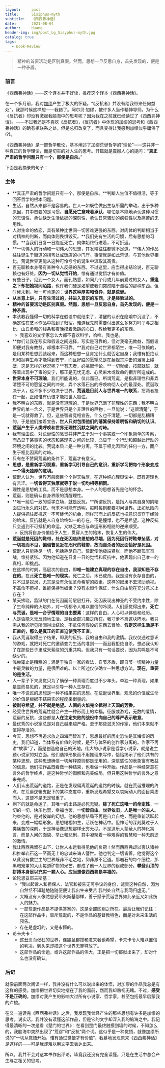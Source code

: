 ```yaml
---
layout:     post
title:      Sisiphus-myth
subtitle:   《西西弗神话》
date:       2021-08-04
author:     Huang
header-img: img/post_bg_Sisyphus-myth.jpg
catalog: true
tags:
   - Book-Review
---
```


> 精神的首要活动是区别真假。然而，思想一旦反思自身，首先发现的，便是一种矛盾。

### 前言

[《西西弗神话》](https://book.douban.com/subject/35271657/)——这个译本并不好读，推荐这个译本[《西西弗神话》](https://book.douban.com/subject/35271657/)。

在一个多月前，我对[加缪](https://huang-feiyu.github.io/2021/05/21/Camus/)产生了极大的怀疑。“《反抗者》并没有给我带来任何益处”，我那时候这样想——我错了。阿尔贝·加缪，被许多人当作精神导师。为什么《反抗者》却没有激起我脑海中的思考呢？因为我在之前就已经读过了《西西弗神话》。——不过我还是不喜欢《反抗者》，《反抗者》中体现的加缪的思考和《西西弗神话》的确有相联系之处，但是总归改变了，而且变得让我感到加缪似乎庸俗了(?)。

《西西弗神话》是一部哲学散论，基本阐述了加缪荒诞哲学的“理论”——这并非一种真正的哲学理论，而是切实的对人生的思考。开篇就是震撼人心的提问：“**真正严肃的哲学问题只有一个，那便是自杀。**”

下面是我摘录的句子：

### 主体

* **真正严肃的哲学问题只有一个，那便是自杀。**判断人生值不值得活，等于回答哲学的根本问题。
* 生活，自然从来都不是容易的。世人一如既往做出生存所需的举动，出于多种原因，其中首要的是习惯。**自愿死亡意味着承认**，哪怕是本能地承认这种习惯的无谓性，承认缺乏生活依据的深刻性，承认日常骚动的疯狂性以及痛苦的无用性。
* 人对生命的依恋，具有某种比世间一切苦难更强的东西。对肉体的判断相当于对精神的判断，而肉体则畏惧毁灭。**我们先有生活的习惯，后有思想的习惯。**当我们日复一日跑近死亡，肉体始终行进着，不可折返。
* **一切伟大的行动和一切伟大的思想，其发端往往都微不足道。**伟大的作品往往诞生于街道的拐弯处或饭店的小门厅。事情就是如此荒诞。与其他世界相比，荒诞世界更能从这种可怜兮兮的诞生中汲取其高贵。
* 百无聊赖本身带有某种令人反感的东西。不过这里，应当得出结论说，百无聊赖也有好处。**因为一切从觉悟开始**，惟有通过觉悟才有价值。
* 有些日子，见到一个女人，面孔熟悉，如同几个月或几年前爱过的女人，**重逢之下却把她视同陌路**，也许我们硬是渴望使我们突然陷于孤独的那种东西。但时候未到。唯一可肯定的：**世界这种厚实和奇异，就是荒诞。**
* **从本意上讲，只有生活过的，并进入意识的东西，才是经验过的。**
* **精神的首要活动是区别真假。然而，思想一旦反思自身，首先发现的，便是一种矛盾。**
* 本该教我懂得一切的科学在假设中就结束了，清醒的认识在隐喻中沉没了，不确定性在艺术作品中找到了归宿。难道我先前需要付出这么多努力吗？与之相比，山丘柔和的线条和夜晚摸着激跳的心口，教给我更多的东西。
  * 我喜欢的文学家怎么大都不喜欢科学，哈哈。我也是。
* **你们让我在写实和假设之间选择，写实是可靠的，但对我毫无教益，而假设即便对我有教益，却根本不可靠。**我对自己对世界都陌生，唯一可依赖的，是用某种思想武装起来，而这种思想一旦肯定什么就否定自身；我惟有拒绝认知和摒弃生命才能得到安宁，而且好胜的愿望总是在藐视其冲击的藩篱上碰壁，这是怎样的状况呢？**有志者，必挑起悖论。**一切就绪，按部就班，就等着出现中了毒的安宁，那正是无忧无虑、心灵麻木或致命的摒弃所造成的。
* **世界本身不可理喻**，我们所能说的，仅此而已。所谓荒诞，是指非理性和非弄清楚不可的愿望之间的冲突，弄个水落石出的呼唤响彻人心的最深处。荒诞取决于人，也不多不少取决于世界。**荒诞是目前人与世界唯一的联系**，把两者拴在一起，正如惟有仇恨才能把世人锁住。
* 我不明白的东西，就是没有道理的，于是世界充满了非理性的东西；我不明白世界的单一含义，于是世界只是个非理性的巨物；一旦能说：“这很清楚”，于是一切就得救了。但，这些智者竞相宣告，什么也不清楚，一切都是乱糟糟的，于是他们接着宣告，**世人只对包围他们的藩篱保持着明智和确切的认识**。
* **荒诞产生于人类呼唤和世界无理性沉默之间的对峙。**
* 我有理由说，对荒诞性的感觉并非产生于对一个事实或一个印象简单的考察，而凸显于某事实的状态和某现实之间的比较，凸显于一个行动和超越此行动的环境之间的比较。荒诞本质上是一种分离，不属于相比因素的任何一方，而产生于相比因素的对峙。
* 只有在不赞同荒诞的条件下，荒诞才有意义。
* **思想，是重新学习观察、重新学习引导自己的意识，重新学习把每个形象变成一个得天独厚的意境。**
* 荒诞人认为，世界万般面目个个得天独厚，在这种纯心理舆论中，既有道理也有苦涩。**一切皆得天独厚就等于说一切均相等相同。**
* 理性是思想的工具，而不是思想本身。一个人的思想首先是他的怀念。
* 荒诞，则是确认自身界限的清醒理性。
* **唯一前后一致的哲学立场，就是反抗。**所谓反抗，是指人与其自身的阴暗面进行永久的对抗。苛求不可能有透明，每时每刻都要叩问世界。正如危险向人提供抓住反抗这一不可替代的机会，同样形而上的反抗也把意识贯穿于经验的始末。反抗就是人自身始终如一的存在，不是憧憬，也不是希望。这种反抗只会遇到不可抵抗的命运，又缺乏本应与命运形影相随的逆来顺受。
  * 反抗将自身价值给予人生，贯穿人生的始末，恢复人生的伟大。
* **荒诞就是死囚的鞋带，处在死囚临终思想的尽端，因为死囚行将眩晕坠落，对一切视而不见，偏偏瞥见近在咫尺的鞋带，故而自杀者的反面恰好是死囚。**
* 荒诞人只能耗尽一切，包括耗尽自己。荒诞使他极端紧张，而他不断孤军奋战，维持紧张。因为他知道在日复一日的觉悟和反抗中，他表现出自己唯一的真相，即挑战。
* 在这样的时刻，高层次的自由，即**唯一能建立真理的存在自由，我深知是不存在的**。在此**死亡是唯一的现实**。死亡之后，木已成舟。我是没有永存自由的，只不过是奴隶，尤其是没有永恒革命希望的奴隶，这样的奴隶不去求助藐视。不革命不藐视，谁能保持当奴隶？没有永恒作保证，什么自由能在充分意义上存在？
* 某天拂晓，监狱的门在死囚面前层层打开，死囚表现出神圣的不受约束性，除了生命纯粹的火焰外，对一切都令人难以置信的冷漠。人们感觉得出来，**死亡与荒诞，是唯一合乎情理的自由要素**：这样的自由，人心可以体验和经历。
* 人是否能义无反顾地生活，是我全部兴趣之所在。我寸步不离这块阵地。我只需从我的所见所闻得出结论，不拿任何假设的东西去冒险。**假定这样生活是不正直的，那么是真正的正直迫使我不正直。**
* 我从荒诞取得三个结果，即我的反抗、我的自由和我的激情。我仅仅通过意识的游戏，就把对死亡的邀请变为生活的准则——而且我拒绝自杀。想必我认知了在那些日子里成天萦绕的沉重共鸣。但我只有一句话要说，因为共鸣是不可缺少的。
* 浅尝辄止是糟糕的；满足于独自一家的看法，自节矛盾，即自节一切精神力量中最灵敏的力量，是很困难的。以上所述仅仅确立一种思想方法。**现在，重要的是生活。**
* 人一辈子下来发觉只为了确保一种真理而度过不少年头。单独一种真理，如果是显而易见的，就足以引导一种人生存在。
* 唯一不说谎的思想是一种不结果实的思想。在荒诞世界里，观念的价值或生命的价值是根据不结果实的程度来衡量的。
* **被剥夺希望，并不就是绝望。人间的火焰完全抵得上天国的芳香。**
* 经受住世界的荒诞性就会产生一种形而上的幸福。征服或游戏，无数的爱情，荒诞的反抗，这些都是**人在注定失败的战役中向自己的尊严表示敬意**。
* 最优秀的小说家总是对自己越来越严格。至于那些泯灭的作家，他们本来就不值得存活的。
* 今天，思想不再追求放之四海而皆准了，思想最好的历史恐怕是其悔恨的历史，我们知道，当体系有价值的时候，是不与体系的创作家分离的。作家不再讲“故事”了，而是创造他自己的天地。伟大的小说家是哲学小说家，就是说主题小说家的对立面。他们选择形象而不用推理来写作，恰恰揭示了他们共有的某种思想，这种思想确信一切解释原则都是无用的，深信感性的表象富有教益的信息。他们把作品既看做一种结束，也看做一种开始。作品是一种经常意在言外的哲学终点，是这种哲学的图解和完美结局，但只用这种哲学的言外之意来完成。
* 人们认出荒诞的道路，正是在发现偏离荒诞的道路的时候。就在荒诞推理的终点，在荒诞逻辑支配下的某种态度中，重新发现希望又以哀婉动人的面目乘虚而入，这便不是无足轻重了。
* 剩下的就是命运了，其唯一的出路是必死无疑。**除了死亡这唯一的命定性**，一切的一切，快乐也罢，幸福也罢，**一切皆自由**。**世界依旧，人是唯一的主人**。约束他的，是对彼岸的幻想。他的思想结局不再是自弃自绝，而是重新活跃起来，变成一幅幅形象。思想栩栩如生，活跃在神话中。但神话的深刻莫过于人类痛苦的深刻，于是神话像思想那样无穷无尽。不是逗乐人蒙蔽人的神化寓言，而是人间的面貌、举止和悲剧，其中凝聚着一种难得的智慧和一种无前途的激情。
* 我让西西弗留在山下，让世人永远看得见他的负荷！然而西西弗却以否认诸神和推举岩石这一至高无上的忠诚来诲人警世。他也判定一切皆善。他觉得这个从此没有救世主的世界既非不毛之地，抑非渺不足道。那岩石的每个细粒，那黑暗笼罩的大山每道矿物的光芒，都成了他一人世界的组成部分。**攀登山顶的拼搏本身足以充实一颗人心。应当想像西西弗是幸福的。**
* 论陀思妥耶夫斯基：
  * “我以起诉人和担保人、法官和被告无可争议的身份，谴责这种自然，因为自然恬不知耻地随随便便让我出生来受苦 我判处自然与我同归虚无。”
  * 大概没有人像陀思妥耶夫斯基那样，善于赋予荒诞世界如此亲近又如此伤人的魅力。
  * 一部荒诞作品是不提供答案的，这是全部区别之所在。最后让我们记住：在这部作品中，驳斥荒诞的，不是作品的基督教特色，而是对未来生活的预告。
  * 存在是虚幻的，又是永恒的。
* 论卡夫卡：
  * 这丑恶而张狂的世界，连鼹鼠都搅和进来奢谈希望，卡夫卡令人难以置信的判决，到头来却把这个世界无罪释放了。
  * 这部作品的命运，或许这部作品的伟大，正是把一切都献出来了，却对什么也没有确认。

### 后记

就像前面两次阅读一样，我并没有什么可以说出来的体悟，对加缪的作品我总是有这样的感受。加缪把世界切实地摆在了我的面前，然而我却熟视无睹。不过，**感受不是正确的**。加缪对我产生的影响大过所有小说家、哲学家，甚至包括最早启蒙我的卢梭。

在又一遍读完《西西弗神话》之后，我发现我曾经产生的那些思想有许多是加缪的思考。说实话，我并没有读懂这部作品，但是它的文字却深入我的脑海之中。我记得最清晰的一次是看《楚门的世界》：在看到楚门最终触摸到墙的时候，不知怎么的，我脑海中突然出现了“荒谬”和“反抗”两个词。这似乎是一种觉悟，就像加缪所说的“一切从觉悟开始，惟有通过觉悟才有价值”，我慕地发现原来《西西弗神话》是这样的——可是我却难以用文字去表达出来。

所以，我并不会对这本书作出评论，毕竟我还没有完全读懂，只是在生活中总会产生与之相关的思考。
